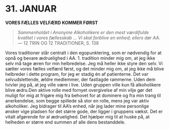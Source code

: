 # 31. JANUAR

**VORES FÆLLES VELFÆRD KOMMER FØRST**

> *Sammenholdet i Anonyme Alkoholikere er den mest værdifulde kvalitet i vores fællesskab … Vi skal forblive en enhed; ellers dør AA.*
> — 12 TRIN OG 12 TRADITIONER, S. 138

Vores traditioner står centralt i den egopunktering, som er nødvendig for at opnå og bevare ædruelighed i AA. 1. tradition minder mig om, at jeg ikke selv må tage æren for min helbredelse. Jeg må heller ikke styre den selv. Vi sætter vores fælles velfærd først, og det minder mig om, at jeg ikke må blive helbreder i dette program, for jeg er stadig én af patienterne. Det var selvudslettende, ældre medlemmer, der fastlagde rammerne. Uden dem tvivler jeg på, at jeg ville være i live. Uden gruppen ville kun få alkoholikere blive ædru.Den aktive rolle med fornyet overgivelse af min vilje gør det muligt for mig at frigøre mig fra behovet for at dominere og fra min trang til anerkendelse, som begge spillede så stor en rolle, mens jeg var aktiv alkoholiker. Jeg bidrager til AA’s enhed, når jeg lader mine personlige ønsker vige pladsen for det større gode, der ligger i gruppens vækst. Det er vitalt afgørende for al ædruelighed. Det hjælper mig til at huske på, at helheden er større end summen af alle dens bestanddele.
